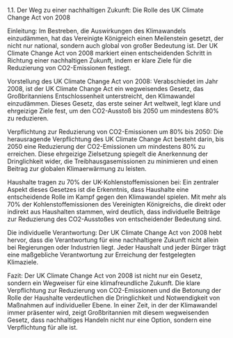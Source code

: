 1.1. Der Weg zu einer nachhaltigen Zukunft: Die Rolle des UK Climate Change Act von 2008 

Einleitung: Im Bestreben, die Auswirkungen des Klimawandels einzudämmen, hat das Vereinigte Königreich einen Meilenstein gesetzt, der nicht nur national, sondern auch global von großer Bedeutung ist. Der UK Climate Change Act von 2008 markiert einen entscheidenden Schritt in Richtung einer nachhaltigen Zukunft, indem er klare Ziele für die Reduzierung von CO2-Emissionen festlegt. 

Vorstellung des UK Climate Change Act von 2008: Verabschiedet im Jahr 2008, ist der UK Climate Change Act ein wegweisendes Gesetz, das Großbritanniens Entschlossenheit unterstreicht, den Klimawandel einzudämmen. Dieses Gesetz, das erste seiner Art weltweit, legt klare und ehrgeizige Ziele fest, um den CO2-Ausstoß bis 2050 um mindestens 80% zu reduzieren. 

Verpflichtung zur Reduzierung von CO2-Emissionen um 80% bis 2050: Die herausragende Verpflichtung des UK Climate Change Act besteht darin, bis 2050 eine Reduzierung der CO2-Emissionen um mindestens 80% zu erreichen. Diese ehrgeizige Zielsetzung spiegelt die Anerkennung der Dringlichkeit wider, die Treibhausgasemissionen zu minimieren und einen Beitrag zur globalen Klimaerwärmung zu leisten. 

Haushalte tragen zu 70% der UK-Kohlenstoffemissionen bei: Ein zentraler Aspekt dieses Gesetzes ist die Erkenntnis, dass Haushalte eine entscheidende Rolle im Kampf gegen den Klimawandel spielen. Mit mehr als 70% der Kohlenstoffemissionen des Vereinigten Königreichs, die direkt oder indirekt aus Haushalten stammen, wird deutlich, dass individuelle Beiträge zur Reduzierung des CO2-Ausstoßes von entscheidender Bedeutung sind. 

Die individuelle Verantwortung: Der UK Climate Change Act von 2008 hebt hervor, dass die Verantwortung für eine nachhaltigere Zukunft nicht allein bei Regierungen oder Industrien liegt. Jeder Haushalt und jeder Bürger trägt eine maßgebliche Verantwortung zur Erreichung der festgelegten Klimaziele. 

Fazit: Der UK Climate Change Act von 2008 ist nicht nur ein Gesetz, sondern ein Wegweiser für eine klimafreundliche Zukunft. Die klare Verpflichtung zur Reduzierung von CO2-Emissionen und die Betonung der Rolle der Haushalte verdeutlichen die Dringlichkeit und Notwendigkeit von Maßnahmen auf individueller Ebene. In einer Zeit, in der der Klimawandel immer präsenter wird, zeigt Großbritannien mit diesem wegweisenden Gesetz, dass nachhaltiges Handeln nicht nur eine Option, sondern eine Verpflichtung für alle ist. 

 